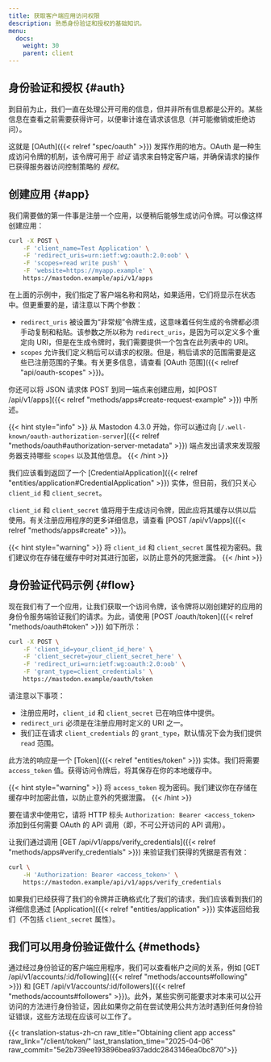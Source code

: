 ```yaml
---
title: 获取客户端应用访问权限
description: 熟悉身份验证和授权的基础知识。
menu:
  docs:
    weight: 30
    parent: client
---
```


## 身份验证和授权 {#auth}

到目前为止，我们一直在处理公开可用的信息，但并非所有信息都是公开的。某些信息在查看之前需要获得许可，以便审计谁在请求该信息（并可能撤销或拒绝访问）。

这就是 [OAuth]({{< relref "spec/oauth" >}}) 发挥作用的地方。OAuth 是一种生成访问令牌的机制，该令牌可用于 _验证_ 请求来自特定客户端，并确保请求的操作已获得服务器访问控制策略的 _授权_。

## 创建应用 {#app}

我们需要做的第一件事是注册一个应用，以便稍后能够生成访问令牌。可以像这样创建应用：

```bash
curl -X POST \
	-F 'client_name=Test Application' \
	-F 'redirect_uris=urn:ietf:wg:oauth:2.0:oob' \
	-F 'scopes=read write push' \
	-F 'website=https://myapp.example' \
	https://mastodon.example/api/v1/apps
```

在上面的示例中，我们指定了客户端名称和网站，如果适用，它们将显示在状态中。但更重要的是，请注意以下两个参数：

- `redirect_uris` 被设置为“非常规”令牌生成，这意味着任何生成的令牌都必须手动复制和粘贴。该参数之所以称为 `redirect_uris`，是因为可以定义多个重定向 URI，但是在生成令牌时，我们需要提供一个包含在此列表中的 URI。
- `scopes` 允许我们定义稍后可以请求的权限。但是，稍后请求的范围需要是这些已注册范围的子集。有关更多信息，请查看 [OAuth 范围]({{< relref "api/oauth-scopes" >}})。

你还可以将 JSON 请求体 POST 到同一端点来创建应用，如[POST /api/v1/apps]({{< relref "methods/apps#create-request-example" >}}) 中所述。

{{< hint style="info" >}}
从 Mastodon 4.3.0 开始，你可以通过向 [`/.well-known/oauth-authorization-server`]({{< relref "methods/oauth#authorization-server-metadata" >}}) 端点发出请求来发现服务器支持哪些 `scopes` 以及其他信息。
{{< /hint >}}

我们应该看到返回了一个 [CredentialApplication]({{< relref "entities/application#CredentialApplication" >}}) 实体，但目前，我们只关心 `client_id` 和 `client_secret`。

`client_id` 和 `client_secret` 值将用于生成访问令牌，因此应将其缓存以供以后使用。有关注册应用程序的更多详细信息，请查看 [POST /api/v1/apps]({{< relref "methods/apps#create" >}})。

{{< hint style="warning" >}}
将 `client_id` 和 `client_secret` 属性视为密码。我们建议你在存储在缓存中时对其进行加密，以防止意外的凭据泄露。
{{< /hint >}}

## 身份验证代码示例 {#flow}

现在我们有了一个应用，让我们获取一个访问令牌，该令牌将以刚创建好的应用的身份令服务端验证我们的请求。为此，请使用 [POST /oauth/token]({{< relref "methods/oauth#token" >}}) 如下所示：

```bash
curl -X POST \
	-F 'client_id=your_client_id_here' \
	-F 'client_secret=your_client_secret_here' \
	-F 'redirect_uri=urn:ietf:wg:oauth:2.0:oob' \
	-F 'grant_type=client_credentials' \
	https://mastodon.example/oauth/token
```

请注意以下事项：

- 注册应用时，`client_id` 和 `client_secret` 已在响应体中提供。
- `redirect_uri` 必须是在注册应用时定义的 URI 之一。
- 我们正在请求 `client_credentials` 的 `grant_type`，默认情况下会为我们提供 `read` 范围。

此方法的响应是一个 [Token]({{< relref "entities/token" >}}) 实体。我们将需要 `access_token` 值。获得访问令牌后，将其保存在你的本地缓存中。

{{< hint style="warning" >}}
将 `access_token` 视为密码。我们建议你在存储在缓存中时加密此值，以防止意外的凭据泄露。
{{< /hint >}}

要在请求中使用它，请将 HTTP 标头 `Authorization: Bearer <access_token>` 添加到任何需要 OAuth 的 API 调用（即，不可公开访问的 API 调用）。

让我们通过调用 [GET /api/v1/apps/verify_credentials]({{< relref "methods/apps#verify_credentials" >}}) 来验证我们获得的凭据是否有效：

```bash
curl \
	-H 'Authorization: Bearer <access_token>' \
	https://mastodon.example/api/v1/apps/verify_credentials
```

如果我们已经获得了我们的令牌并正确格式化了我们的请求，我们应该看到我们的详细信息通过 [Application]({{< relref "entities/application" >}}) 实体返回给我们（不包括 `client_secret` 属性）。

## 我们可以用身份验证做什么 {#methods}

通过经过身份验证的客户端应用程序，我们可以查看帐户之间的关系，例如 [GET /api/v1/accounts/:id/following]({{< relref "methods/accounts#following" >}}) 和 [GET /api/v1/accounts/:id/followers]({{< relref "methods/accounts#followers" >}})。此外，某些实例可能要求对本来可以公开访问的方法进行身份验证，因此如果你之前在尝试使用公共方法时遇到任何身份验证错误，这些方法现在应该可以工作了。

{{< translation-status-zh-cn raw_title="Obtaining client app access" raw_link="/client/token/" last_translation_time="2025-04-06" raw_commit="5e2b739ee193896bea937addc2843146ea0bc870">}}
